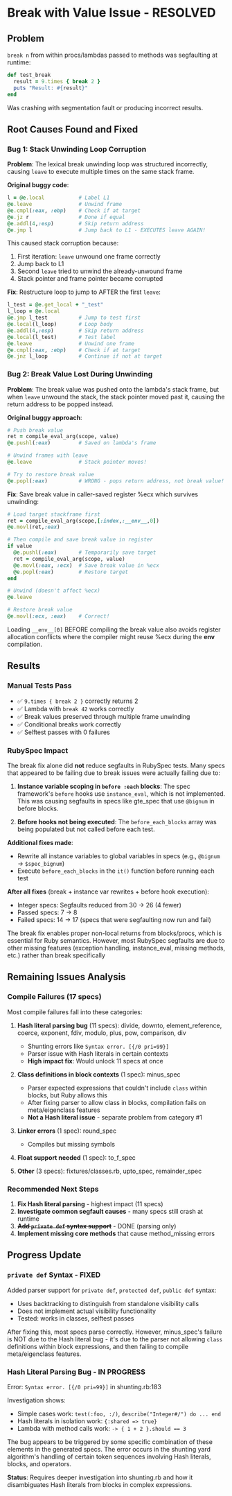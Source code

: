 # Break with Value Issue - RESOLVED

## Problem
`break n` from within procs/lambdas passed to methods was segfaulting at runtime:
```ruby
def test_break
  result = 9.times { break 2 }
  puts "Result: #{result}"
end
```

Was crashing with segmentation fault or producing incorrect results.

## Root Causes Found and Fixed

### Bug 1: Stack Unwinding Loop Corruption
**Problem**: The lexical break unwinding loop was structured incorrectly, causing `leave` to execute multiple times on the same stack frame.

**Original buggy code**:
```ruby
l = @e.local           # Label L1
@e.leave               # Unwind frame
@e.cmpl(:eax, :ebp)    # Check if at target
@e.jz r                # Done if equal
@e.addl(4,:esp)        # Skip return address
@e.jmp l               # Jump back to L1 - EXECUTES leave AGAIN!
```

This caused stack corruption because:
1. First iteration: `leave` unwound one frame correctly
2. Jump back to L1
3. Second `leave` tried to unwind the already-unwound frame
4. Stack pointer and frame pointer became corrupted

**Fix**: Restructure loop to jump to AFTER the first `leave`:
```ruby
l_test = @e.get_local + "_test"
l_loop = @e.local
@e.jmp l_test          # Jump to test first
@e.local(l_loop)       # Loop body
@e.addl(4,:esp)        # Skip return address
@e.local(l_test)       # Test label
@e.leave               # Unwind one frame
@e.cmpl(:eax, :ebp)    # Check if at target
@e.jnz l_loop          # Continue if not at target
```

### Bug 2: Break Value Lost During Unwinding
**Problem**: The break value was pushed onto the lambda's stack frame, but when `leave` unwound the stack, the stack pointer moved past it, causing the return address to be popped instead.

**Original buggy approach**:
```ruby
# Push break value
ret = compile_eval_arg(scope, value)
@e.pushl(:eax)         # Saved on lambda's frame

# Unwind frames with leave
@e.leave               # Stack pointer moves!

# Try to restore break value
@e.popl(:eax)          # WRONG - pops return address, not break value!
```

**Fix**: Save break value in caller-saved register %ecx which survives unwinding:
```ruby
# Load target stackframe first
ret = compile_eval_arg(scope,[:index,:__env__,0])
@e.movl(ret,:eax)

# Then compile and save break value in register
if value
  @e.pushl(:eax)       # Temporarily save target
  ret = compile_eval_arg(scope, value)
  @e.movl(:eax, :ecx)  # Save break value in %ecx
  @e.popl(:eax)        # Restore target
end

# Unwind (doesn't affect %ecx)
@e.leave

# Restore break value
@e.movl(:ecx, :eax)    # Correct!
```

Loading `__env__[0]` BEFORE compiling the break value also avoids register allocation conflicts where the compiler might reuse %ecx during the __env__ compilation.

## Results

### Manual Tests Pass
- ✅ `9.times { break 2 }` correctly returns 2
- ✅ Lambda with `break 42` works correctly
- ✅ Break values preserved through multiple frame unwinding
- ✅ Conditional breaks work correctly
- ✅ Selftest passes with 0 failures

### RubySpec Impact

The break fix alone did **not** reduce segfaults in RubySpec tests. Many specs that appeared to be failing due to break issues were actually failing due to:

1. **Instance variable scoping in `before :each` blocks**: The spec framework's `before` hooks use `instance_eval`, which is not implemented. This was causing segfaults in specs like gte_spec that use `@bignum` in before blocks.

2. **Before hooks not being executed**: The `before_each_blocks` array was being populated but not called before each test.

**Additional fixes made**:
- Rewrite all instance variables to global variables in specs (e.g., `@bignum` → `$spec_bignum`)
- Execute `before_each_blocks` in the `it()` function before running each test

**After all fixes** (break + instance var rewrites + before hook execution):
- Integer specs: Segfaults reduced from 30 → 26 (4 fewer)
- Passed specs: 7 → 8
- Failed specs: 14 → 17 (specs that were segfaulting now run and fail)

The break fix enables proper non-local returns from blocks/procs, which is essential for Ruby semantics. However, most RubySpec segfaults are due to other missing features (exception handling, instance_eval, missing methods, etc.) rather than break specifically

## Remaining Issues Analysis

### Compile Failures (17 specs)
Most compile failures fall into these categories:

1. **Hash literal parsing bug** (11 specs): divide, downto, element_reference, coerce, exponent, fdiv, modulo, plus, pow, comparison, div
   - Shunting errors like `Syntax error. [{/0 pri=99}]`
   - Parser issue with Hash literals in certain contexts
   - **High impact fix**: Would unlock 11 specs at once

2. **Class definitions in block contexts** (1 spec): minus_spec
   - Parser expected expressions that couldn't include `class` within blocks, but Ruby allows this
   - After fixing parser to allow class in blocks, compilation fails on meta/eigenclass features
   - **Not a Hash literal issue** - separate problem from category #1

3. **Linker errors** (1 spec): round_spec
   - Compiles but missing symbols

4. **Float support needed** (1 spec): to_f_spec

5. **Other** (3 specs): fixtures/classes.rb, upto_spec, remainder_spec

### Recommended Next Steps
1. **Fix Hash literal parsing** - highest impact (11 specs)
2. **Investigate common segfault causes** - many specs still crash at runtime
3. ~~**Add `private def` syntax support**~~ - DONE (parsing only)
4. **Implement missing core methods** that cause method_missing errors

## Progress Update

### `private def` Syntax - FIXED
Added parser support for `private def`, `protected def`, `public def` syntax:
- Uses backtracking to distinguish from standalone visibility calls
- Does not implement actual visibility functionality
- Tested: works in classes, selftest passes

After fixing this, most specs parse correctly. However, minus_spec's failure is NOT due to the Hash literal bug - it's due to the parser not allowing `class` definitions within block expressions, and then failing to compile meta/eigenclass features.

### Hash Literal Parsing Bug - IN PROGRESS
Error: `Syntax error. [{/0 pri=99}]` in shunting.rb:183

Investigation shows:
- Simple cases work: `test(:foo, :/)`, `describe("Integer#/") do ... end`
- Hash literals in isolation work: `{:shared => true}`
- Lambda with method calls work: `-> { 1 + 2 }.should == 3`

The bug appears to be triggered by some specific combination of these elements in the generated specs. The error occurs in the shunting yard algorithm's handling of certain token sequences involving Hash literals, blocks, and operators.

**Status**: Requires deeper investigation into shunting.rb and how it disambiguates Hash literals from blocks in complex expressions.
